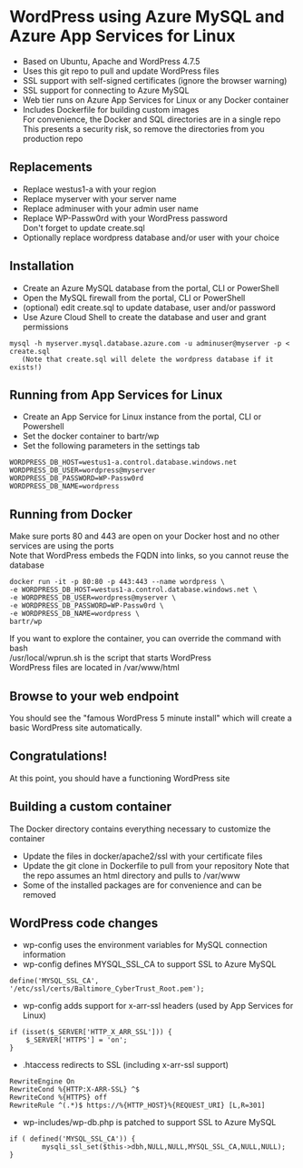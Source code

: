 # WordPress using Azure MySQL and Azure App Services for Linux
* Based on Ubuntu, Apache and WordPress 4.7.5
* Uses this git repo to pull and update WordPress files
* SSL support with self-signed certificates (ignore the browser warning)
* SSL support for connecting to Azure MySQL
* Web tier runs on Azure App Services for Linux or any Docker container
* Includes Dockerfile for building custom images  
     For convenience, the Docker and SQL directories are in a single repo  
     This presents a security risk, so remove the directories from you production repo

## Replacements
* Replace westus1-a with your region
* Replace myserver with your server name
* Replace adminuser with your admin user name
* Replace WP-Passw0rd with your WordPress password  
     Don't forget to update create.sql
* Optionally replace wordpress database and/or user with your choice

## Installation
* Create an Azure MySQL database from the portal, CLI or PowerShell
* Open the MySQL firewall from the portal, CLI or PowerShell
* (optional) edit create.sql to update database, user and/or password
* Use Azure Cloud Shell to create the database and user and grant permissions
```
mysql -h myserver.mysql.database.azure.com -u adminuser@myserver -p < create.sql
   (Note that create.sql will delete the wordpress database if it exists!)
```

## Running from App Services for Linux
* Create an App Service for Linux instance from the portal, CLI or Powershell
* Set the docker container to bartr/wp
* Set the following parameters in the settings tab
```
WORDPRESS_DB_HOST=westus1-a.control.database.windows.net
WORDPRESS_DB_USER=wordpress@myserver
WORDPRESS_DB_PASSWORD=WP-Passw0rd
WORDPRESS_DB_NAME=wordpress
```

## Running from Docker
Make sure ports 80 and 443 are open on your Docker host and no other services are using the ports  
Note that WordPress embeds the FQDN into links, so you cannot reuse the database
```
docker run -it -p 80:80 -p 443:443 --name wordpress \
-e WORDPRESS_DB_HOST=westus1-a.control.database.windows.net \
-e WORDPRESS_DB_USER=wordpress@myserver \
-e WORDPRESS_DB_PASSWORD=WP-Passw0rd \
-e WORDPRESS_DB_NAME=wordpress \
bartr/wp
```
If you want to explore the container, you can override the command with bash  
/usr/local/wprun.sh is the script that starts WordPress  
WordPress files are located in /var/www/html

## Browse to your web endpoint
You should see the "famous WordPress 5 minute install" which will create a basic WordPress site automatically.

## Congratulations!
At this point, you should have a functioning WordPress site

## Building a custom container
The Docker directory contains everything necessary to customize the container  

* Update the files in docker/apache2/ssl with your certificate files
* Update the git clone in Dockerfile to pull from your repository
     Note that the repo assumes an html directory and pulls to /var/www
* Some of the installed packages are for convenience and can be removed

## WordPress code changes
* wp-config uses the environment variables for MySQL connection information
* wp-config defines MYSQL_SSL_CA to support SSL to Azure MySQL
```
define('MYSQL_SSL_CA', '/etc/ssl/certs/Baltimore_CyberTrust_Root.pem');
```
* wp-config adds support for x-arr-ssl headers (used by App Services for Linux)
```
if (isset($_SERVER['HTTP_X_ARR_SSL'])) {
	$_SERVER['HTTPS'] = 'on';
}
```
* .htaccess redirects to SSL (including x-arr-ssl support)
```
RewriteEngine On
RewriteCond %{HTTP:X-ARR-SSL} ^$
RewriteCond %{HTTPS} off
RewriteRule ^(.*)$ https://%{HTTP_HOST}%{REQUEST_URI} [L,R=301]
```
* wp-includes/wp-db.php is patched to support SSL to Azure MySQL
```
if ( defined('MYSQL_SSL_CA')) {
        mysqli_ssl_set($this->dbh,NULL,NULL,MYSQL_SSL_CA,NULL,NULL);
}
```
